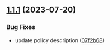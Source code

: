 ## [1.1.1](https://github.com/gravitee-io/gravitee-policy-xml-validation/compare/1.1.0...1.1.1) (2023-07-20)


### Bug Fixes

* update policy description ([07f2b68](https://github.com/gravitee-io/gravitee-policy-xml-validation/commit/07f2b689ed05dd3501f02ffa752abdfbc4e54e18))
